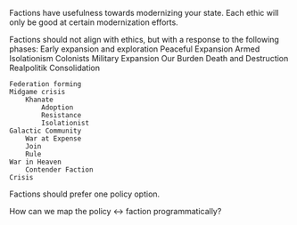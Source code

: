 Factions have usefulness towards modernizing your state. Each ethic will only be good at certain modernization efforts.

Factions should not align with ethics, but with a response to the following phases:
    Early expansion and exploration
        Peaceful Expansion
            Armed Isolationism
            Colonists
        Military Expansion
            Our Burden
            Death and Destruction
            Realpolitik
        Consolidation
    
    Federation forming
    Midgame crisis
        Khanate
            Adoption
            Resistance
            Isolationist
    Galactic Community
        War at Expense
        Join
        Rule
    War in Heaven
        Contender Faction
    Crisis

Factions should prefer one policy option. 

How can we map the policy <-> faction programmatically?